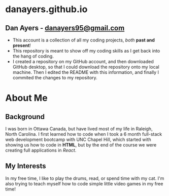 # danayers.github.io
## Dan Ayers - danayers95@gmail.com
- This account is a collection of all my coding projects, *both* **past and present**!
- This repository is meant to show off my coding skills as I get back into the hang of coding. 
- I created a repository on my GitHub account, and then downloaded GitHub desktop, so that I could download the repository onto my local machine. Then I edited the README with this information, and finally I commited the changes to my repository. 

# About Me
## Background
I was born in Ottawa Canada, but have lived most of my life in Raleigh, North Carolina. I first learned how to code when I took a 6 month full-stack web development bootcamp with UNC Chapel Hill, which started with showing us how to code in **HTML**, but by the end of the course we were creating full applications in *React*.

## My Interests 
In my free time, I like to play the drums, read, or spend time with my cat. I'm also trying to teach myself how to code simple little video games in my free time!

